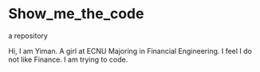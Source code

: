 # Show_me_the_code
a repository

Hi, I am Yiman. A girl at ECNU Majoring in  Financial Engineering. 
I feel I do not like Finance.
I am trying to code. 
